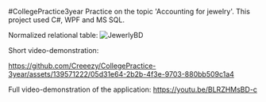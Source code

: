 #CollegePractice3year
Practice on the topic 'Accounting for jewelry'.
This project used C#, WPF and MS SQL.

Normalized relational table:
![JewerlyBD](https://github.com/Creeezy/CollegePractice-3year/assets/139571222/c76cb2d1-d2b8-4216-8d7f-e0521ee6fb52)

Short video-demonstration:

https://github.com/Creeezy/CollegePractice-3year/assets/139571222/05d31e64-2b2b-4f3e-9703-880bb509c1a4

Full video-demonstration of the application:
https://youtu.be/BLRZHMsBD-c
